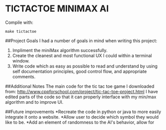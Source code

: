 # TICTACTOE MINIMAX AI

Compile with:
	
	make tictactoe

##Project Goals
I had a number of goals in mind when writing this project:

1. Impliment the miniMax algorithm successfully.
2. Create the cleanest and most functional UX I could within
a terminal window.
3. Write code which as easy as possible to read and understand
by using self documentation principles, good control flow, and
appropriate comments.

##Additional Notes
The main code for the tic tac toe game I downloaded from:
http://www.cppforschool.com/project/tic-tac-toe-project.html
I have edited parts of the code so that it can properly interface
with my min/max algorithm and to improve UI.

##Future improvements
*Recreate the code in python or java to more easily integrate it onto
a website.
*Allow user to decide which symbol they would like to be.
*Add an element of randomness to the AI's behavior, allow for 